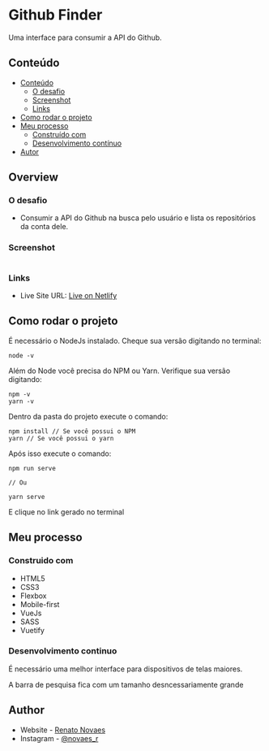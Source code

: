 # Github Finder

Uma interface para consumir a API do Github.

## Conteúdo

- [Conteúdo](#conteudo)
  - [O desafio](#o-desafio)
  - [Screenshot](#screenshot)
  - [Links](#links)
- [Como rodar o projeto](#como-rodar-o-projeto)
- [Meu processo](#meu-processo)
  - [Construído com](#construido-com)
  - [Desenvolvimento contínuo](#desenvolvmento-continuo)
- [Autor](#autor)

## Overview

### O desafio

- Consumir a API do Github na busca pelo usuário e lista os repositórios da conta dele.

### Screenshot

![]()

### Links

- Live Site URL: [Live on Netlify](https://cranky-babbage-fc6925.netlify.app/)

## Como rodar o projeto
  
É necessário o NodeJs instalado. Cheque sua versão digitando no terminal:

``` 
node -v  
```
Além do Node você precisa do NPM ou Yarn. Verifique sua versão digitando:

```
npm -v
yarn -v
```

Dentro da pasta do projeto execute o comando:

```
npm install // Se você possui o NPM
yarn // Se você possui o yarn
```

Após isso execute o comando:

```
npm run serve

// Ou

yarn serve
```

E clique no link gerado no terminal

## Meu processo

### Construido com

- HTML5
- CSS3
- Flexbox
- Mobile-first
- VueJs
- SASS
- Vuetify

### Desenvolvimento continuo

É necessário uma melhor interface para dispositivos de telas maiores.  
  
A barra de pesquisa fica com um tamanho desncessariamente grande

## Author

- Website - [Renato Novaes](https://www.renatonovaes.dev)
- Instagram - [@novaes_r](https://www.instagram.com/novaes_r)
